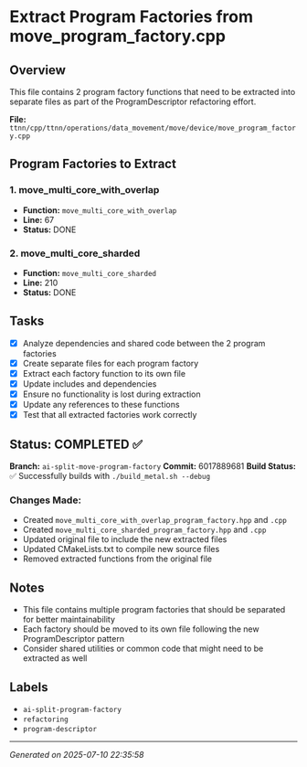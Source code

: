 # Extract Program Factories from move_program_factory.cpp

## Overview
This file contains 2 program factory functions that need to be extracted into separate files as part of the ProgramDescriptor refactoring effort.

**File:** `ttnn/cpp/ttnn/operations/data_movement/move/device/move_program_factory.cpp`

## Program Factories to Extract

### 1. move_multi_core_with_overlap
- **Function:** `move_multi_core_with_overlap`
- **Line:** 67
- **Status:** DONE

### 2. move_multi_core_sharded
- **Function:** `move_multi_core_sharded`
- **Line:** 210
- **Status:** DONE

## Tasks

- [x] Analyze dependencies and shared code between the 2 program factories
- [x] Create separate files for each program factory
- [x] Extract each factory function to its own file
- [x] Update includes and dependencies
- [x] Ensure no functionality is lost during extraction
- [x] Update any references to these functions
- [x] Test that all extracted factories work correctly

## Status: COMPLETED ✅

**Branch:** `ai-split-move-program-factory`
**Commit:** 6017889681
**Build Status:** ✅ Successfully builds with `./build_metal.sh --debug`

### Changes Made:
- Created `move_multi_core_with_overlap_program_factory.hpp` and `.cpp`
- Created `move_multi_core_sharded_program_factory.hpp` and `.cpp`
- Updated original file to include the new extracted files
- Updated CMakeLists.txt to compile new source files
- Removed extracted functions from the original file

## Notes
- This file contains multiple program factories that should be separated for better maintainability
- Each factory should be moved to its own file following the new ProgramDescriptor pattern
- Consider shared utilities or common code that might need to be extracted as well

## Labels
- `ai-split-program-factory`
- `refactoring`
- `program-descriptor`

---
*Generated on 2025-07-10 22:35:58*

